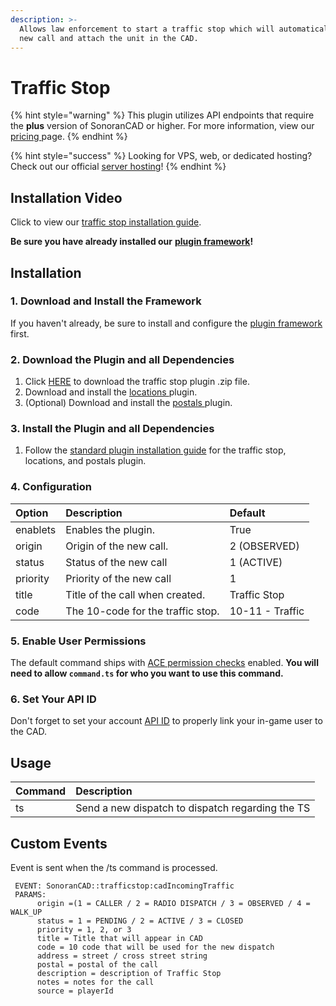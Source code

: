 ```yaml
---
description: >-
  Allows law enforcement to start a traffic stop which will automatically add a
  new call and attach the unit in the CAD.
---
```


# Traffic Stop

{% hint style="warning" %}
This plugin utilizes API endpoints that require the **plus** version of SonoranCAD or higher. For more information, view our [pricing ](../../../pricing/faq/)page.
{% endhint %}

{% hint style="success" %}
Looking for VPS, web, or dedicated hosting? Check out our official [server hosting](../../../sonoran-servers/server-hosting.md)!
{% endhint %}

## Installation Video

Click to view our [traffic stop installation guide](https://youtu.be/QmI7Wst2ytY).

**Be sure you have already installed our** [**plugin framework**](../framework-installation.md)**!**

## Installation

### 1. Download and Install the Framework

If you haven't already, be sure to install and configure the [plugin framework](../framework-installation.md) first.

### 2. Download the Plugin and all Dependencies

1. Click [HERE](https://github.com/Sonoran-Software/sonoran_trafficstop/releases) to download the traffic stop plugin .zip file.
2. Download and install the [locations ](locations.md)plugin.
3. \(Optional\) Download and install the [postals ](postals.md)plugin.

### 3. Install the Plugin and all Dependencies

1. Follow the [standard plugin installation guide](../plugin-installation/) for the traffic stop, locations, and postals plugin.

### 4. Configuration

| Option | Description | Default |
| :--- | :--- | :--- |
| enablets | Enables the plugin. | True |
| origin | Origin of the new call. | 2 \(OBSERVED\) |
| status | Status of the new call | 1 \(ACTIVE\) |
| priority | Priority of the new call | 1 |
| title | Title of the call when created. | Traffic Stop |
| code | The 10-code for the traffic stop. | 10-11 - Traffic |

### 5. Enable User Permissions

The default command ships with [ACE permission checks](https://forum.cfx.re/t/basic-aces-principals-overview-guide/90917) enabled. **You will need to allow `command.ts` for who you want to use this command.**

### **6**. Set Your API ID

Don't forget to set your account [API ID](../../../sonoran-cad/api-integration/getting-started/setting-your-api-id.md) to properly link your in-game user to the CAD.

## Usage

| Command | Description |
| :--- | :--- |
| ts | Send a new dispatch to dispatch regarding the TS |

## Custom Events

Event is sent when the /ts command is processed.

```text
 EVENT: SonoranCAD::trafficstop:cadIncomingTraffic
 PARAMS:
      origin =(1 = CALLER / 2 = RADIO DISPATCH / 3 = OBSERVED / 4 = WALK_UP
      status = 1 = PENDING / 2 = ACTIVE / 3 = CLOSED
      priority = 1, 2, or 3
      title = Title that will appear in CAD
      code = 10 code that will be used for the new dispatch
      address = street / cross street string
      postal = postal of the call
      description = description of Traffic Stop
      notes = notes for the call
      source = playerId
```

